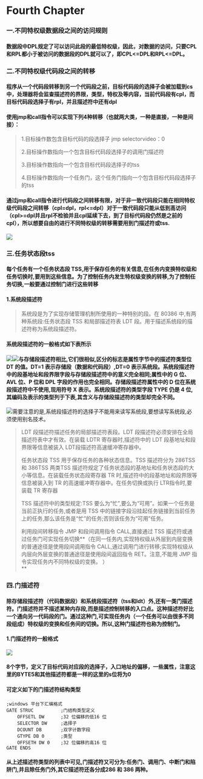 # Fourth Chapter

### 一.**不同特权级数据段之间的访问规则**

#### 数据段中DPL规定了可以访问此段的最低特权级，因此，对数据的访问，只要CPL和RPL都小于被访问的数据段的DPL就可以了，即CPL&lt;=DPL和RPL&lt;=DPL。

### 二.不同特权级代码段之间的转移

#### 程序从一个代码段转移到另一个代码段之前，目标代码段的选择子会被加载到cs中，处理器将会监查描述符的界限，类型，特权及等内容，当前代码段有cpl，而目标代码段选择子有rpl，并且描述符中还有dpl

#### 使用jmp和call指令可以实现下列4种转移（也就两大类，一种是直接，一种是间接）：

> 1.目标操作数包含目标代码的段选择子   jmp  selectorvideo：0
>
> 2.目标操作数指向一个包含目标代码段选择子的调用门描述符
>
> 3.目标操作数指向一个包含目标代码段选择子的tss
>
> 4.目标操作数指向一个任务门，这个任务门指向一个包含目标代码段选择子的tss

#### 通过jmp和call指令进行代码段之间转移有限，对于非一致代码段只能在相同特权级代码段之间转移（cpl=dpl，rpl&lt;=dpl）对于一致代码段只能从低到高访问（cpl&gt;=dpl并且rpl不检验并且cpl延续下去，到了目标代码段仍然是之前的cpl），所以想要自由的进行不同特权级的转移需要用到门描述符或tss.

![](https://img-blog.csdn.net/20150331132418652)

### 三.任务状态段tss

#### 每个任务有一个任务状态段 TSS,用于保存任务的有关信息,在任务内变换特权级和任务切换时,要用到这些信息。为了控制任务内发生特权级变换的转移,为了控制任务切换,一般要通过控制门进行这些转移

#### 1.系统段描述符

> 系统段是为了实现存储管理机制所使用的一种特别的段。在 80386 中,有两种系统段:任务状态段 TSS 和局部描述符表 LDT 段。用于描述系统段的描述符称为系统段描述符。

#### 系统段描述符的一般格式如下表所示

#### ![](https://img-blog.csdn.net/20150401165615813)![](https://img-blog.csdn.net/20150401165558515)与存储段描述符相比,它们很相似,区分的标志是属性字节中的描述符类型位 DT 的值。DT=1 表示存储段（数据和代码段）,DT=0 表示系统段。系统段描述符中的段基地址和段界限字段与存储段描述符中的意义完全相同;属性中的 G 位、AVL 位、P 位和 DPL 字段的作用也完全相同。存储段描述符属性中的 D 位在系统段描述符中不使用,现用符号 X 表示。系统段描述符的类型字段 TYPE 仍是 4 位,其编码及表示的类型列于下表,其含义与存储段描述符的类型却完全不同。

![](https://img-blog.csdn.net/20150401165733348)需要注意的是,系统段描述符的选择子不能用来读写系统段,要想读写系统段,必须使用别名技术。

> LDT 段描述符描述任务的局部描述符表段。LDT 段描述符必须安排在全局描述符表中才有效。在装载 LDTR 寄存器时,描述符中的 LDT 段基地址和段界限等信息被装入 LDT段描述符高速缓冲寄存器中。
>
> 任务状态段 TSS 用于保存任务的各种状态信息。TSS 描述符分为 286TSS 和 386TSS 两类TSS 描述符规定了任务状态段的基地址和任务状态段的大小等信息。在装载任务状态段寄存器 TR 时,描述符中的段基地址和段界限等信息被装入到 TR 的高速缓冲寄存器中。在任务切换或执行 LTR指令时,要装载 TR 寄存器
>
> TSS 描述符中的类型规定:TSS 要么为“忙”,要么为“可用”。如果一个任务是当前正执行的任务,或者是用 TSS 中的链接字段沿挂起任务链接到当前任务上的任务,那么该任务是“忙”的任务;否则该任务为“可用”任务。
>
> 利用段间转移指令 JMP 和段间调用指令 CALL,直接通过 TSS 描述符或通过任务门可实现任务切换**（在同一任务内,实现特权级从外层到内层变换的普通途径是使用段间调用指令 CALL,通过调用门进行转移;实现特权级从内层向外层变换的普通途径是使用段间返回指令 RET。注意,不能用 JMP 指令实现任务内不同特权级的变换。 ）  
> **

### 四.门描述符

#### 除存储段描述符（代码数据段）和系统段描述符（tss和ldt）外,还有一类门描述符。门描述符并不描述某种内存段,而是描述控制转移的入口点。这种描述符好比一个通向另一代码段的门。通过这种门,可实现任务内（一个任务可以由很多不同段组成）特权级的变换和任务间的切换。所以,这种门描述符也称为控制门。

#### 1.门描述符的一般格式

![](https://img-blog.csdn.net/20150402210238277)

#### 8个字节，定义了目标代码对应段的选择子，入口地址的偏移，一些属性，注意这里的BYTE5和其他描述符都是一样的这里的s位将为0

#### 可定义如下的门描述符结构类型

```
;windows 平台下汇编格式
GATE STRUC          ;门结构类型定义
    OFFSETL DW      ;32 位偏移的低16 位
    SELECTOR DW     ;选择子
    DCOUNT DB       ;双字计数字段
    GTYPE DB 0      ;类型
    OFFSETH DW 0    ;32 位偏移的高16 位
GATE ENDS
```

#### 从上述描述符类型的列表中可见,门描述符又可分为:任务门、调用门、中断门和陷阱门,并且除任务门外,其它描述符还各分成286 和 386 两种。



